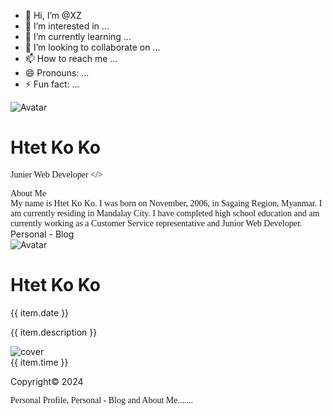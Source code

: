 - 👋 Hi, I’m @XZ
- 👀 I’m interested in ...
- 🌱 I’m currently learning ...
- 💞️ I’m looking to collaborate on ...
- 📫 How to reach me ...
- 😄 Pronouns: ...
- ⚡ Fun fact: ...

<!---
DEVELOPER/EZ is a ✨ special ✨ repository because its `README.md` (this file) appears on your GitHub profile.
You can click the Preview link to take a look at your changes.
--->
<!DOCTYPE html>
<html ng-app="blog">

<head>
  <meta charset="UTF-8">
  <!-- Open Graph Meta Tags -->
  <meta property="og:title" content="Htet Ko Ko - Blog">
  <meta property="og:description" content="Personal - Profile,Blog and About Me.....">
  <meta property="og:image" content="/images/cover.jpg">
  <meta property="og:url" content="https://htetkokoblog.vercel.app">
  <meta property="og:type" content="website">
  <meta content="Htet Ko Ko,Myanmar,Blog,Coding,Poem" name="keywords">
  <!---favicon add--->
  <link rel="shortcut icon" href="/images/favicon.ico" type="image/x-icon">
  <link rel="icon" type="image/x-icon" href="/images/favicon.ico">
  <link rel="apple-touch-icon" href="/images/favicon.ico">
  <meta name="viewport" content="width=device-width, initial-scale=1">
  <title>Htet Ko Ko - Blog</title>
  <!---Icon Font--->
  <script type="module" src="https://unpkg.com/ionicons@7.1.0/dist/ionicons/ionicons.esm.js"></script>
  <script nomodule src="https://unpkg.com/ionicons@7.1.0/dist/ionicons/ionicons.js"></script>
  <!---Font Add--->
  <link href="https://fonts.googleapis.com/css2?family=Nunito:ital,wght@0,200..1000;1,200..1000&family=Roboto+Condensed:ital,wght@0,100..900;1,100..900&display=swap" rel="stylesheet">
  <!---Angular Js & Tailwind--->
  <script src="/main/angular1.8.3.min.js"></script>
  <script src="/main/tailwind.config.js"></script>
  <script src="/main/request.js"></script>
  
</head>

<body class="bg-gray-100 px-3" ng-controller="myblog">
  <!---Profile--->
  <div class="w-full bg-white rounded-lg shadow-md gird justify-center items-center p-4 mb-10 mt-3">
    <div class="flex md:flex-col items-center px-6 py-4 mb-4">
    <img class="w-32 h-32 md:w-52 md:h-52 rounded-full object-cover flex-2 md:mb-3" src="images/profile.png" alt="Avatar">
    <div class="ml-4 flex-2 md:text-center md:mb-1">
      <h1 class="text-2xl font-bold md:text-4xl">Htet Ko Ko</h1></h1>
      <p class="text-gray-600 text-sm md:text-lg md:mb-5" style="font-family: Nunito;">Junier Web Developer &lt;/&gt;</p>
    </div>
  </div>
  <div class="flex justify-center items-center justify-evenly md:mb-5">
      <ion-icon name="logo-facebook" size="large" onclick="location.href='https://www.facebook.com/fb.htetkoko'"></ion-icon>
      <ion-icon name="logo-github" size="large" onclick="location.href='https://github.com/htetkokoblog'"></ion-icon>
      <ion-icon name="navigate-circle" size="large" onclick="location.href='https://t.me/htetkokotelegram'"></ion-icon>
    </div>
  </div>
  <div class="w-full bg-white rounded-lg shadow-md gird items-center p-4 mb-10" style="font-family: Nunito;">
    <div class="text-lg font-bold justify-start mb-1">About Me</div>
    <div class="text-md ms-3 text-gray-700 mb-3 px-3">
      My name is Htet Ko Ko. I was born on November, 2006, in Sagaing Region, Myanmar. I am currently residing in Mandalay City. I have completed high school education and am currently working as a Customer Service representative and Junior Web Developer.
    </div>
  </div>
  <!---Personal Blog--->
  <div class="text-gray-700 text-xl text-start font-bold mb-4">
    Personal - Blog
  </div>
 <div ng-repeat="item in data">
<div class="w-full bg-white rounded-lg shadow-lg overflow-hidden mb-8" ng-attr-id="{{ item.id }}">
  <div class="flex items-center px-6 py-4">
    <img class="w-12 h-12 rounded-full object-cover" src="images/profile.png" alt="Avatar">
    <div class="ml-3">
      <h1 class="text-lg font-bold">Htet Ko Ko</h1>
      <div class="text-gray-600 text-sm flex items-center">
        <ion-icon name="calendar-outline" class="me-1"></ion-icon>
        {{ item.date }}
        </div>
    </div>
  </div>
  <div class="px-6 mb-4">
    <p class="text-gray-700 text-base"  ng-bind-html="renderHtml(item.description)">
      {{ item.description }}
    </p>
  </div>
  <div class="px-6 mb-2 max-w-md" ng-if="item.photo">
    <img ng-src="{{ item.photo}}" alt="cover" class="w-full h-1/2 me-5 rounded-lg">
  </div>
  <div class="px-6 py-4">
    <div class="text-gray-500 text-sm flex items-center justify-end">
      <ion-icon name="time-outline"></ion-icon>
      {{ item.time }}
    </div>
  </div>
</div>
</div>
<div class="w-full flex justify-center items-center p-5 mb-10">
  <p class="text-gray-600 text-md">Copyright&copy; 2024</p>
</div>
<div class="w-full bg-gray-900 flex justify-start items-center p-2 fixed bottom-0 left-0 right-0">
  <p class="text-gray-400 text-sm ps-4" style="font-family: Nunito;">Personal Profile, Personal - Blog and About Me.......</p>
</div>
</body>
  </html>
  
